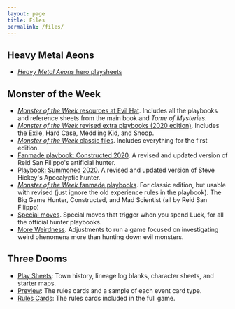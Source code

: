 ```yaml
---
layout: page
title: Files
permalink: /files/
---
```

## Heavy Metal Aeons

* [_Heavy Metal Aeons_ hero playsheets](Heavy-Metal-Aeons-hero-playsheets.zip)

## Monster of the Week

* [_Monster of the Week_ resources at Evil Hat](https://www.evilhat.com/home/monster-of-the-week-resources/). Includes all the playbooks and reference sheets from the main book and _Tome of Mysteries_.
* [_Monster of the Week_ revised extra playbooks (2020 edition)](extra_hunters_2020.zip).
  Includes the Exile, Hard Case, Meddling Kid, and Snoop.
* [_Monster of the Week_ classic files](MotW_Classic_Files.zip).
  Includes everything for the first edition.
* [Fanmade playbook: Constructed 2020](constructed_2020.pdf). A revised and updated version of Reid San Filippo's artificial hunter.
* [Playbook: Summoned 2020](summoned_2020.pdf). A revised and updated version of Steve Hickey's Apocalyptic hunter.
* [_Monster of the Week_ fanmade playbooks](Fan_Made_Playbooks.zip).
  For classic edition, but usable with revised (just ignore the old experience rules
  in the playbook). The Big Game Hunter, Constructed, and Mad Scientist (all by Reid San Filippo)
* [Special moves](special_moves.pdf).
  Special moves that trigger when you spend Luck, for all the official hunter
  playbooks.
* [More Weirdness](MotW_more_weirdness.pdf).
  Adjustments to run a game focused on investigating weird phenomena more than
  hunting down evil monsters.

## Three Dooms

* [Play Sheets](three_dooms_play_sheets.pdf): Town history, lineage log blanks,
  character sheets, and starter maps.
* [Preview](three_dooms_preview.pdf): The rules cards and a sample of each event
  card type.
* [Rules Cards](three_dooms_rules.pdf): The rules cards included in the
  full game.
